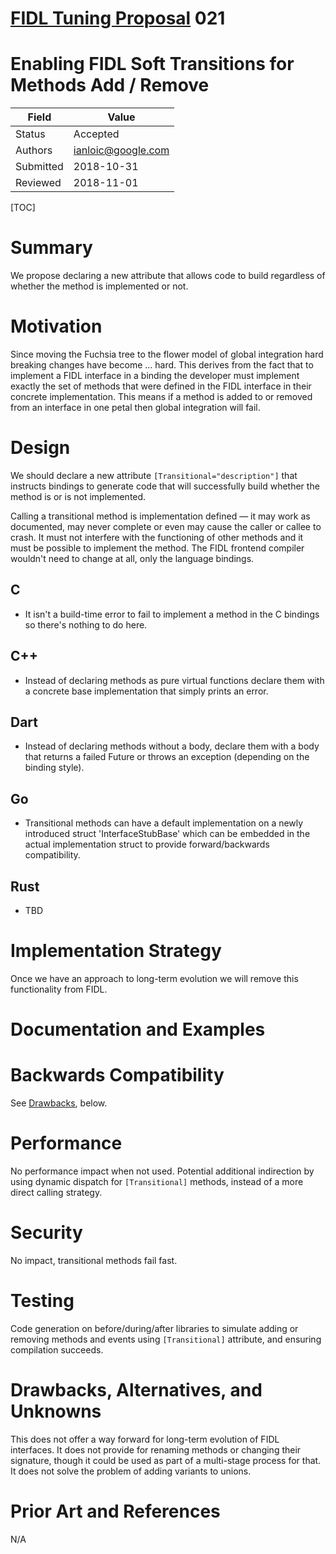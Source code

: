 # [FIDL Tuning Proposal](README.md) 021

Enabling FIDL Soft Transitions for Methods Add / Remove
=======================================================

Field     | Value
----------|--------------------------
Status    | Accepted
Authors   | ianloic@google.com
Submitted | 2018-10-31
Reviewed  | 2018-11-01

[TOC]

# Summary

We propose declaring a new attribute that allows code to build regardless of
whether the method is implemented or not.

# Motivation

Since moving the Fuchsia tree to the flower model of global integration hard
breaking changes have become ... hard.
This derives from the fact that to implement a FIDL interface in a binding the
developer must implement exactly the set of methods that were defined in the
FIDL interface in their concrete implementation.
This means if a method is added to or removed from an interface in one petal
then global integration will fail.

# Design

We should declare a new attribute `[Transitional="description"]` that instructs
bindings to generate code that will successfully build whether the method is or
is not implemented.

Calling a transitional method is implementation defined &mdash; it may work as
documented, may never complete or even may cause the caller or callee to crash.
It must not interfere with the functioning of other methods and it must be
possible to implement the method.
The FIDL frontend compiler wouldn't need to change at all, only the language
bindings.

## C

* It isn't a build-time error to fail to implement a method in the C bindings so
  there's nothing to do here.

## C++
* Instead of declaring methods as pure virtual functions declare them with a
  concrete base implementation that simply prints an error.

## Dart
* Instead of declaring methods without a body, declare them with a body that
  returns a failed Future or throws an exception (depending on the binding style).

## Go
* Transitional methods can have a default implementation on a newly introduced
  struct 'InterfaceStubBase' which can be embedded in the actual
  implementation struct to provide forward/backwards compatibility.

## Rust
* TBD

# Implementation Strategy

Once we have an approach to long-term evolution we will remove this
functionality from FIDL.

# Documentation and Examples

# Backwards Compatibility

See [Drawbacks](#drawbacks_alternatives_and-unknowns), below.

# Performance

No performance impact when not used.
Potential additional indirection by using dynamic dispatch for `[Transitional]` methods,
instead of a more direct calling strategy.

# Security

No impact, transitional methods fail fast.

# Testing

Code generation on before/during/after libraries to simulate adding or removing methods
and events using `[Transitional]` attribute, and ensuring compilation succeeds.

# Drawbacks, Alternatives, and Unknowns

This does not offer a way forward for long-term evolution of FIDL interfaces.
It does not provide for renaming methods or changing their signature, though it
could be used as part of a multi-stage process for that.
It does not solve the problem of adding variants to unions.

# Prior Art and References

N/A

